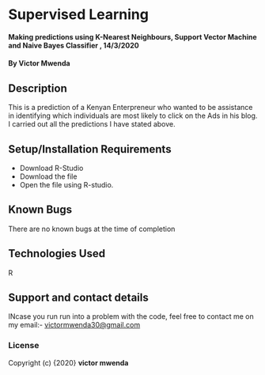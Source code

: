 # Supervised Learning
#### Making predictions using K-Nearest Neighbours, Support Vector Machine and Naive Bayes Classifier , 14/3/2020
#### By **Victor Mwenda**
## Description
This is a prediction of a Kenyan Enterpreneur who wanted to be assistance in identifying which individuals are most likely to click on the Ads in his blog. I carried out all the predictions I have stated above.
## Setup/Installation Requirements
* Download R-Studio
* Download the file
* Open the file using R-studio.


## Known Bugs
There are no known bugs at the time of completion

## Technologies Used
R

## Support and contact details
INcase you run run into a problem  with the code, feel free to contact me on my email:- victormwenda30@gmail.com

### License
Copyright (c) {2020} **victor mwenda**
